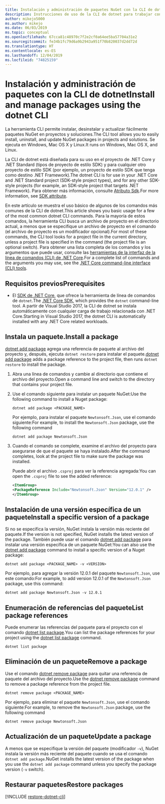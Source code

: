 ```yaml
---
title: Instalación y administración de paquetes NuGet con la CLI de dotnet
description: Instrucciones de uso de la CLI de dotnet para trabajar con paquetes NuGet.
author: mikejo5000
ms.author: mikejo
ms.date: 06/03/2019
ms.topic: conceptual
ms.openlocfilehash: 67cca81c48970c7f2e2cf0a64ee5ba57704a31e2
ms.sourcegitcommit: fe34b1fc79d6a9b2943a951f70b820037d2dd72d
ms.translationtype: HT
ms.contentlocale: es-ES
ms.lasthandoff: 12/04/2019
ms.locfileid: "74825159"
---
```

# <a name="install-and-manage-packages-using-the-dotnet-cli"></a><span data-ttu-id="870c7-103">Instalación y administración de paquetes con la CLI de dotnet</span><span class="sxs-lookup"><span data-stu-id="870c7-103">Install and manage packages using the dotnet CLI</span></span>

<span data-ttu-id="870c7-104">La herramienta CLI permite instalar, desinstalar y actualizar fácilmente paquetes NuGet en proyectos y soluciones.</span><span class="sxs-lookup"><span data-stu-id="870c7-104">The CLI tool allows you to easily install, uninstall, and update NuGet packages in projects and solutions.</span></span> <span data-ttu-id="870c7-105">Se ejecuta en Windows, Mac OS X y Linux.</span><span class="sxs-lookup"><span data-stu-id="870c7-105">It runs on Windows, Mac OS X, and Linux.</span></span>

<span data-ttu-id="870c7-106">La CLI de dotnet está diseñada para su uso en el proyecto de .NET Core y .NET Standard (tipos de proyecto de estilo SDK) y para cualquier otro proyecto de estilo SDK (por ejemplo, un proyecto de estilo SDK que tenga como destino .NET Framework).</span><span class="sxs-lookup"><span data-stu-id="870c7-106">The dotnet CLI is for use in your .NET Core and .NET Standard project (SDK-style project types), and for any other SDK-style projects (for example, an SDK-style project that targets .NET Framework).</span></span> <span data-ttu-id="870c7-107">Para obtener más información, consulte [Atributo Sdk](/dotnet/core/tools/csproj#additions).</span><span class="sxs-lookup"><span data-stu-id="870c7-107">For more information, see [SDK attribute](/dotnet/core/tools/csproj#additions).</span></span>

<span data-ttu-id="870c7-108">En este artículo se muestra el uso básico de algunos de los comandos más comunes de la CLI de dotnet.</span><span class="sxs-lookup"><span data-stu-id="870c7-108">This article shows you basic usage for a few of the most common dotnet CLI commands.</span></span> <span data-ttu-id="870c7-109">Para la mayoría de estos comandos, la herramienta CLI busca un archivo de proyecto en el directorio actual, a menos que se especifique un archivo de proyecto en el comando (el archivo de proyecto es un modificador opcional).</span><span class="sxs-lookup"><span data-stu-id="870c7-109">For most of these commands, the CLI tool looks for a project file in the current directory, unless a project file is specified in the command (the project file is an optional switch).</span></span> <span data-ttu-id="870c7-110">Para obtener una lista completa de los comandos y los argumentos que puede usar, consulte las [herramientas de la interfaz de la línea de comandos (CLI) de .NET Core](../reference/dotnet-commands.md).</span><span class="sxs-lookup"><span data-stu-id="870c7-110">For a complete list of commands and the arguments you may use, see the [.NET Core command-line interface (CLI) tools](../reference/dotnet-commands.md).</span></span>

## <a name="prerequisites"></a><span data-ttu-id="870c7-111">Requisitos previos</span><span class="sxs-lookup"><span data-stu-id="870c7-111">Prerequisites</span></span>

- <span data-ttu-id="870c7-112">El [SDK de .NET Core](https://www.microsoft.com/net/download/), que ofrece la herramienta de línea de comandos de `dotnet`.</span><span class="sxs-lookup"><span data-stu-id="870c7-112">The [.NET Core SDK](https://www.microsoft.com/net/download/), which provides the `dotnet` command-line tool.</span></span> <span data-ttu-id="870c7-113">A partir de Visual Studio 2017, la CLI de dotnet se instala automáticamente con cualquier carga de trabajo relacionada con .NET Core.</span><span class="sxs-lookup"><span data-stu-id="870c7-113">Starting in Visual Studio 2017, the dotnet CLI is automatically installed with any .NET Core related workloads.</span></span>

## <a name="install-a-package"></a><span data-ttu-id="870c7-114">Instala un paquete.</span><span class="sxs-lookup"><span data-stu-id="870c7-114">Install a package</span></span>

<span data-ttu-id="870c7-115">[dotnet add package](/dotnet/core/tools/dotnet-add-package?tabs=netcore2x) agrega una referencia de paquete al archivo del proyecto y, después, ejecuta `dotnet restore` para instalar el paquete.</span><span class="sxs-lookup"><span data-stu-id="870c7-115">[dotnet add package](/dotnet/core/tools/dotnet-add-package?tabs=netcore2x) adds a package reference to the project file, then runs `dotnet restore` to install the package.</span></span>

1. <span data-ttu-id="870c7-116">Abra una línea de comandos y cambie al directorio que contiene el archivo del proyecto.</span><span class="sxs-lookup"><span data-stu-id="870c7-116">Open a command line and switch to the directory that contains your project file.</span></span>

2. <span data-ttu-id="870c7-117">Use el comando siguiente para instalar un paquete NuGet:</span><span class="sxs-lookup"><span data-stu-id="870c7-117">Use the following command to install a Nuget package:</span></span>

    ```dotnetcli
    dotnet add package <PACKAGE_NAME>
    ```

    <span data-ttu-id="870c7-118">Por ejemplo, para instalar el paquete `Newtonsoft.Json`, use el comando siguiente:</span><span class="sxs-lookup"><span data-stu-id="870c7-118">For example, to install the `Newtonsoft.Json` package, use the following command</span></span>

    ```dotnetcli
    dotnet add package Newtonsoft.Json
    ```

3. <span data-ttu-id="870c7-119">Cuando el comando se complete, examine el archivo del proyecto para asegurarse de que el paquete se haya instalado.</span><span class="sxs-lookup"><span data-stu-id="870c7-119">After the command completes, look at the project file to make sure the package was installed.</span></span>

   <span data-ttu-id="870c7-120">Puede abrir el archivo `.csproj` para ver la referencia agregada:</span><span class="sxs-lookup"><span data-stu-id="870c7-120">You can open the `.csproj` file to see the added reference:</span></span>

    ```xml
   <ItemGroup>
    <PackageReference Include="Newtonsoft.Json" Version="12.0.1" />
   </ItemGroup>
    ```

## <a name="install-a-specific-version-of-a-package"></a><span data-ttu-id="870c7-121">Instalación de una versión específica de un paquete</span><span class="sxs-lookup"><span data-stu-id="870c7-121">Install a specific version of a package</span></span>

<span data-ttu-id="870c7-122">Si no se especifica la versión, NuGet instala la versión más reciente del paquete.</span><span class="sxs-lookup"><span data-stu-id="870c7-122">If the version is not specified, NuGet installs the latest version of the package.</span></span> <span data-ttu-id="870c7-123">También puede usar el comando [dotnet add package](/dotnet/core/tools/dotnet-add-package?tabs=netcore2x) para instalar una versión específica de un paquete NuGet:</span><span class="sxs-lookup"><span data-stu-id="870c7-123">You can also use the [dotnet add package](/dotnet/core/tools/dotnet-add-package?tabs=netcore2x) command to install a specific version of a Nuget package:</span></span>

```dotnetcli
dotnet add package <PACKAGE_NAME> -v <VERSION>
```

<span data-ttu-id="870c7-124">Por ejemplo, para agregar la versión 12.0.1 del paquete `Newtonsoft.Json`, use este comando:</span><span class="sxs-lookup"><span data-stu-id="870c7-124">For example, to add version 12.0.1 of the `Newtonsoft.Json` package, use this command:</span></span>

```dotnetcli
dotnet add package Newtonsoft.Json -v 12.0.1
```

## <a name="list-package-references"></a><span data-ttu-id="870c7-125">Enumeración de referencias del paquete</span><span class="sxs-lookup"><span data-stu-id="870c7-125">List package references</span></span>

<span data-ttu-id="870c7-126">Puede enumerar las referencias del paquete para el proyecto con el comando [dotnet list package](/dotnet/core/tools/dotnet-list-package?tabs=netcore2x).</span><span class="sxs-lookup"><span data-stu-id="870c7-126">You can list the package references for your project using the [dotnet list package](/dotnet/core/tools/dotnet-list-package?tabs=netcore2x) command.</span></span>

```dotnetcli
dotnet list package
```

## <a name="remove-a-package"></a><span data-ttu-id="870c7-127">Eliminación de un paquete</span><span class="sxs-lookup"><span data-stu-id="870c7-127">Remove a package</span></span>

<span data-ttu-id="870c7-128">Use el comando [dotnet remove package](/dotnet/core/tools/dotnet-remove-package?tabs=netcore2x) para quitar una referencia de paquete del archivo del proyecto.</span><span class="sxs-lookup"><span data-stu-id="870c7-128">Use the [dotnet remove package](/dotnet/core/tools/dotnet-remove-package?tabs=netcore2x) command to remove a package reference from the project file.</span></span>

```dotnetcli
dotnet remove package <PACKAGE_NAME>
```

<span data-ttu-id="870c7-129">Por ejemplo, para eliminar el paquete `Newtonsoft.Json`, use el comando siguiente:</span><span class="sxs-lookup"><span data-stu-id="870c7-129">For example, to remove the `Newtonsoft.Json` package, use the following command</span></span>

```dotnetcli
dotnet remove package Newtonsoft.Json
```

## <a name="update-a-package"></a><span data-ttu-id="870c7-130">Actualización de un paquete</span><span class="sxs-lookup"><span data-stu-id="870c7-130">Update a package</span></span>

<span data-ttu-id="870c7-131">A menos que se especifique la versión del paquete (modificador `-v`), NuGet instala la versión más reciente del paquete cuando se usa el comando `dotnet add package`.</span><span class="sxs-lookup"><span data-stu-id="870c7-131">NuGet installs the latest version of the package when you use the `dotnet add package` command unless you specify the package version (`-v` switch).</span></span>

## <a name="restore-packages"></a><span data-ttu-id="870c7-132">Restaurar paquetes</span><span class="sxs-lookup"><span data-stu-id="870c7-132">Restore packages</span></span>

[!INCLUDE [restore-dotnet-cli](includes/restore-dotnet-cli.md)]
